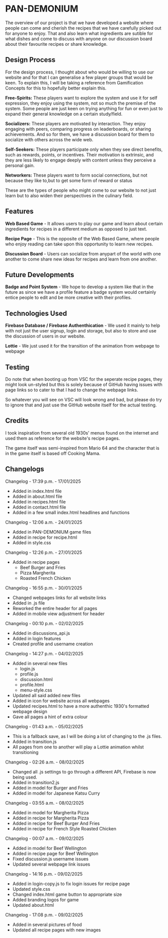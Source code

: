 # PAN-DEMONIUM

The overview of our project is that we have developed a website where people can come and cherish the recipes that we have carefully picked out for
anyone to enjoy. That and also learn what ingredients are sutible for what dishes and come to discuss with anyone on our discussion board about
their favourite recipes or share knowledge.

## Design Process

For the design process, I thought about who would be willing to use our website and for that I can generalise a few player groups that
would be keen. To explain this, I will be taking a reference from Gamification Concepts for this to hopefully better explain this.


**Free-Spirits:** These players want to explore the system and use it for self expression, they enjoy using the system,
not so much the premise of the system. Some people are just keen on trying anything for fun or even just to expand their
general knowledge on a certain study/field.

**Socializers:** These players are motivated by interaction. They enjoy engaging with peers, comparing progress on leaderboards,
or sharing achievements. And so for them, we have a discussion board for them to socialize with others across the wide web.

**Self-Seekers:** These players participate only when they see direct benefits, such as rewards, points, or incentives.
Their motivation is extrinsic, and they are less likely to engage deeply with content unless they perceive a personal gain.

**Networkers:** These players want to form social connections, but not because they like to,but to get some form of reward or status

These are the types of people who might come to our website to not just learn but to also widen their perspectives in the culinary field.


## Features

**Web Based Game** - It allows users to play our game and learn about certain ingredients for recipes in a different medium as opposed to just text.

**Recipe Page** - This is the opposite of the Web Based Game, where people who enjoy reading can take upon this opportunity to learn new recipes.

**Discussion Board** - Users can socialize from anypart of the world with one another to come share new ideas for recipes and learn from one another.

## Future Developments 

**Badge and Point System** - We hope to develop a system like that in the future as since we have a profile feature a badge system would certainly entice people
to edit and be more creative with their profiles.

## Technologies Used

**Firebase Database / Firebase Authenthication** - We used it mainly to help with not just the user signup, login and storage, but also to store
and use the discussion of users in our website.

**Lottie** - We just used it for the transition of the animation from webpage to webpage


## Testing

Do note that when booting up from VSC for the seperate recipe pages, they might look un-styled but
this is solely because of GitHub having issues with page links so to cater to that I had to change the webpage links.

So whatever you will see on VSC will look wrong and bad, but please do try to ignore that and just use the GitHub website itself for the actual
testing.

## Credits

I took inspiration from several old 1930s' menus found on the internet and used them as reference for the website's recipe pages.

The game itself was semi-inspired from Mario 64 and the character that is in the game itself is based off Cooking Mama.


## Changelogs

Changelog - 17:39 p.m. - 17/01/2025
- Added in index.html file
- Added in about.html file
- Added in recipes.html file
- Added in contact.html file
- Added in a few small index.html headlines and functions

Changelog - 12:06 a.m. - 24/01/2025
- Added in PAN-DEMONIUM game files
- Added in recipe for recipe.html
- Added in style.css

Changelog - 12:26 p.m. - 27/01/2025
- Added in recipe pages
    - Beef Burger and Fries
    - Pizza Margherita
    - Roasted French Chicken

Changelog - 16:55 p.m. - 30/01/2025
- Changed webpages links for all website links
- Added in .js file
- Reworked the entire header for all pages
- Added in mobile view adjustment for header

Changelog - 00:10 p.m. - 02/02/2025
- Added in discussions_api.js
- Added in login features
- Created profile and username creation

Changelog - 14:27 p.m. - 04/02/2025
- Added in several new files
    - login.js
    - profile.js
    - discussion.html
    - profile.html
    - menu-style.css
- Updated all said added new files
- Added in icon for website across all webpages
- Updated recipes.html to have a more authenthic 1930's formatted webpage design
- Gave all pages a hint of extra colour

Changelog - 01:43 a.m. - 05/02/2025
- This is a fallback save, as I will be doing a lot of changing to the .js files.
- Added in transition.js
- All pages from one to another will play a Lottie animation whilst transitioning

Changelog - 02:26 a.m. - 08/02/2025
- Changed all .js settings to go through a different API, Firebase is now being used.
- Added in transition2.js
- Added in model for Burger and Fries
- Added in model for Japanese Katsu Curry

Changelog - 03:55 a.m. - 08/02/2025
- Added in model for Margherita Pizza
- Added in recipe for Margherita Pizza
- Added in recipe for Beef Burger And Fries
- Added in recipe for French Style Roasted Chicken

Changelog - 00:07 a.m. - 09/02/2025
- Added in model for Beef Wellington
- Added in recipe page for Beef Wellington
- Fixed discussion.js username issues
- Updated several webpage link issues

Changelog - 14:16 p.m. - 09/02/2025
- Added in login-copy.js to fix login issues for recipe page
- Updated style.css
- Changed index.html game button to appropriate size
- Added branding logos for game
- Updated about.html

Changelog - 17:08 p.m. - 09/02/2025
- Added in several pictures of food
- Updated all recipe pages with new images

